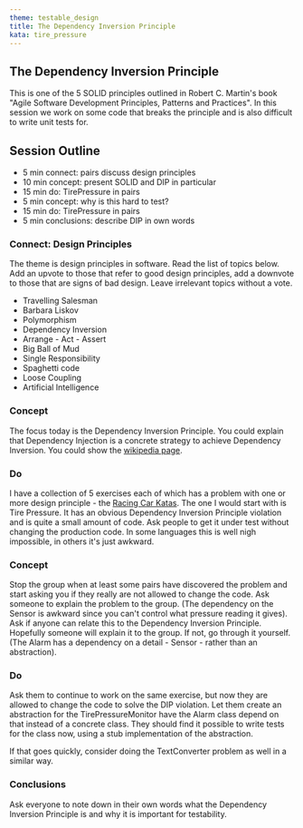 ```yaml
---
theme: testable_design
title: The Dependency Inversion Principle
kata: tire_pressure
---
```



The Dependency Inversion Principle
-----------------------------------

This is one of the 5 SOLID principles outlined in Robert C. Martin's book "Agile Software Development Principles, Patterns and Practices". In this session we work on some code that breaks the principle and is also difficult to write unit tests for.

## Session Outline
 
* 5 min connect: pairs discuss design principles
* 10 min concept: present SOLID and DIP in particular
* 15 min do: TirePressure in pairs 
* 5 min concept: why is this hard to test?
* 15 min do: TirePressure in pairs
* 5 min conclusions: describe DIP in own words 

### Connect: Design Principles
The theme is design principles in software. Read the list of topics below. Add an upvote to those that refer to good design principles, add a downvote to those that are signs of bad design. Leave irrelevant topics without a vote.

- Travelling Salesman
- Barbara Liskov
- Polymorphism
- Dependency Inversion
- Arrange - Act - Assert
- Big Ball of Mud
- Single Responsibility
- Spaghetti code
- Loose Coupling
- Artificial Intelligence

### Concept
The focus today is the Dependency Inversion Principle. You could explain that Dependency Injection is a concrete strategy to achieve Dependency Inversion. You could show the [wikipedia page](https://en.wikipedia.org/wiki/Dependency_inversion_principle).

### Do
I have a collection of 5 exercises each of which has a problem with one or more design principle - the [Racing Car Katas](https://github.com/emilybache/Racing-Car-Katas). The one I would start with is Tire Pressure. It has an obvious Dependency Inversion Principle violation and is quite a small amount of code. Ask people to get it under test without changing the production code. In some languages this is well nigh impossible, in others it's just awkward.

### Concept
Stop the group when at least some pairs have discovered the problem and start asking you if they really are not allowed to change the code. Ask someone to explain the problem to the group. (The dependency on the Sensor is awkward since you can't control what pressure reading it gives). Ask if anyone can relate this to the Dependency Inversion Principle. Hopefully someone will explain it to the group. If not, go through it yourself. (The Alarm has a dependency on a detail - Sensor - rather than an abstraction).

### Do
Ask them to continue to work on the same exercise, but now they are allowed to change the code to solve the DIP violation. Let them create an abstraction for the TirePressureMonitor have the Alarm class depend on that instead of a concrete class. They should find it possible to write tests for the class now, using a stub implementation of the abstraction.

If that goes quickly, consider doing the TextConverter problem as well in a similar way.

### Conclusions
Ask everyone to note down in their own words what the Dependency Inversion Principle is and why it is important for testability.


